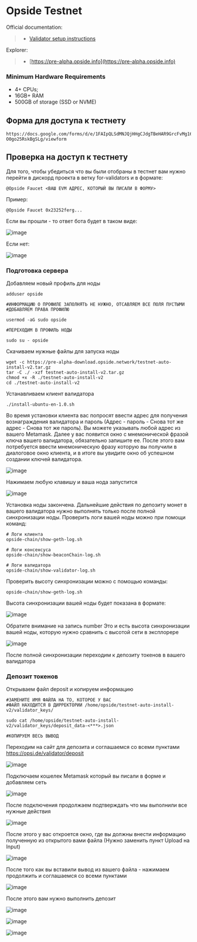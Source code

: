 # Opside Testnet

Official documentation:
>- [Validator setup instructions](https://docs.opside.network)

Explorer:
>- [https://pre-alpha.opside.info](https://pre-alpha.opside.info)

### Minimum Hardware Requirements
 - 4+ CPUs;
 - 16GB+ RAM
 - 500GB of storage (SSD or NVME)

## Форма для доступа к тестнету
```
https://docs.google.com/forms/d/e/1FAIpQLSdMNJQjHHgCJdgTBeHAR9GrcFvMg16r660-O0go25RskBgSLg/viewform
```

## Проверка на доступ к тестнету

Для того, чтобы убедиться что вы были отобраны в тестнет вам нужно перейти в дискорд проекта в ветку for-validators и в формате:
```
@Opside Faucet <ВАШ EVM АДРЕС, КОТОРЫЙ ВЫ ПИСАЛИ В ФОРМУ>
```
Пример:

```
@Opside Faucet 0x23252ferg...
```

Если вы прошли - то ответ бота будет в таком виде:

![image](https://github.com/freshe4qa/opside/assets/85982863/b5871c11-848b-42a7-9eda-15c50ee1ec3e)

Если нет:

![image](https://github.com/freshe4qa/opside/assets/85982863/3af1f4a2-181a-434f-92a4-8c1af7564967)

### Подготовка сервера
Добавляем новый профиль для ноды
```
adduser opside

#ИНФОРМАЦИЮ О ПРОФИЛЕ ЗАПОЛНЯТЬ НЕ НУЖНО, ОТСАВЛЯЕМ ВСЕ ПОЛЯ ПУСТЫМИ
#ДОБАВЛЯЕМ ПРАВА ПРОФИЛЮ

usermod -aG sudo opside

#ПЕРЕХОДИМ В ПРОФИЛЬ НОДЫ

sudo su - opside
```

Скачиваем нужные файлы для запуска ноды
```
wget -c https://pre-alpha-download.opside.network/testnet-auto-install-v2.tar.gz 
tar -C ./ -xzf testnet-auto-install-v2.tar.gz
chmod +x -R ./testnet-auto-install-v2
cd ./testnet-auto-install-v2
```

Устанавливаем клиент валидатора
```
./install-ubuntu-en-1.0.sh
```

Во время установки клиента вас попросят ввести адрес для получения вознаграждения валидатора и пароль (Адрес - пароль - Снова тот же адрес - Снова тот же пароль). Вы можете указывать любой адрес из вашего Metamask.
Далее у вас появится окно с мнемонической фразой ключа вашего валидатора, обязательно запишите ее.
После этого вам потребуется ввести мнемоническую фразу которую вы получили в диалоговое окно клиента, и в итоге вы увидите окно об успешном создании ключей валидатора.

![image](https://github.com/freshe4qa/opside/assets/85982863/3d30453d-c40a-47bc-8826-8694dd54187d)

Нажимаем любую клавишу и ваша нода запустится

![image](https://github.com/freshe4qa/opside/assets/85982863/e174e48a-70fc-4863-bdad-88deaac9ae8e)

Установка ноды закончена.
Дальнейшие действия по депозиту монет в вашего валидатора нужно выполнять только после полной синхронизации ноды.
Проверить логи вашей ноды можно при помощи команд:

```
# Логи клиента
opside-chain/show-geth-log.sh

# Логи консенсуса
opside-chain/show-beaconChain-log.sh

# Логи валидатора
opside-chain/show-validator-log.sh
```

Проверить высоту синхронизации можно с помощью команды:
```
opside-chain/show-geth-log.sh
```

Высота синхронизации вашей ноды будет показана в формате:

![image](https://github.com/freshe4qa/opside/assets/85982863/4c02eafc-4335-476e-a8e2-fbeab44bc319)

Обратите внимание на запись number
Это и есть высота синхронизации вашей ноды, которую нужно сравнить с высотой сети в эксплорере

![image](https://github.com/freshe4qa/opside/assets/85982863/741efa8d-7147-47db-b749-92140cf94340)

После полной синхронизации переходим к депозиту токенов в вашего валидатора

### Депозит токенов
Открываем файл deposit и копируем информацию
```
#ЗАМЕНИТЕ ИМЯ ФАЙЛА НА ТО, КОТОРОЕ У ВАС
#ФАЙЛ НАХОДИТСЯ В ДИРРЕКТОРИИ /home/opside/testnet-auto-install-v2/validator_keys/

sudo cat /home/opside/testnet-auto-install-v2/validator_keys/deposit_data-<***>.json

#КОПИРУЕМ ВЕСЬ ВЫВОД
```

Переходим на сайт для депозита и соглашаемся со всеми пунктами https://opsi.de/validator/deposit

![image](https://github.com/freshe4qa/opside/assets/85982863/dbb37571-63a0-4d67-b015-83a82434d3a5)

Подключаем кошелек Metamask который вы писали в форме и добавляем сеть

![image](https://github.com/freshe4qa/opside/assets/85982863/ab0b8cb1-d972-426e-9464-a6019386f848)

После подключения продолжаем подтверждать что мы выполнили все нужные действия

![image](https://github.com/freshe4qa/opside/assets/85982863/b9c38a77-f7dc-40f8-8628-1e208a7d0ec3)

После этого у вас откроется окно, где вы должны внести информацию полученную из открытого вами файла (Нужно заменить пункт Upload на Input)

![image](https://github.com/freshe4qa/opside/assets/85982863/a150884c-2106-4989-9f13-60e0fe94820a)

После того как вы вставили вывод из вашего файла - нажимаем продолжить и соглашаемся со всеми пунктами

![image](https://github.com/freshe4qa/opside/assets/85982863/88273d0b-67ff-4904-8a0f-9e1926e202da)

После этого вам нужно выполнить депозит

![image](https://github.com/freshe4qa/opside/assets/85982863/823c2922-d88e-4421-8e0c-927cc3cbb1dd)

![image](https://github.com/freshe4qa/opside/assets/85982863/544b0e03-4b96-4fdd-bb26-c2de7bfce5db)

![image](https://github.com/freshe4qa/opside/assets/85982863/0100e2a7-5826-43cd-a9ca-74dbc85502c7)
